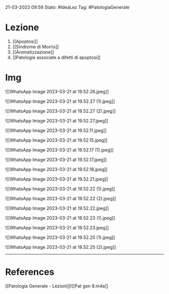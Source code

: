 21-03-2023 09:59
Stato: #IdeaLez
Tag: #PatologiaGenerale 

# Lezione
1. [[Apoptosi]]
2. [[Sindrome di Morris]]
3. [[Aromatizzazione]]
4. [[Patologie associate a difetti di apoptosi]]

# Img

![[WhatsApp Image 2023-03-21 at 19.52.26.jpeg]]

![[WhatsApp Image 2023-03-21 at 19.52.27 (1).jpeg]]

![[WhatsApp Image 2023-03-21 at 19.52.27 (2).jpeg]]

![[WhatsApp Image 2023-03-21 at 19.52.27.jpeg]]

![[WhatsApp Image 2023-03-21 at 19.52.11.jpeg]]

![[WhatsApp Image 2023-03-21 at 19.52.15.jpeg]]

![[WhatsApp Image 2023-03-21 at 19.52.17 (1).jpeg]]

![[WhatsApp Image 2023-03-21 at 19.52.17.jpeg]]

![[WhatsApp Image 2023-03-21 at 19.52.18.jpeg]]

![[WhatsApp Image 2023-03-21 at 19.52.21.jpeg]]

![[WhatsApp Image 2023-03-21 at 19.52.22 (1).jpeg]]

![[WhatsApp Image 2023-03-21 at 19.52.22 (2).jpeg]]

![[WhatsApp Image 2023-03-21 at 19.52.22.jpeg]]

![[WhatsApp Image 2023-03-21 at 19.52.23 (1).jpeg]]

![[WhatsApp Image 2023-03-21 at 19.52.23.jpeg]]

![[WhatsApp Image 2023-03-21 at 19.52.25 (1).jpeg]]

![[WhatsApp Image 2023-03-21 at 19.52.25 (2).jpeg]]























---
# References 

[[Patologia Generale - Lezioni]]![[Pat gen 8.m4a]]